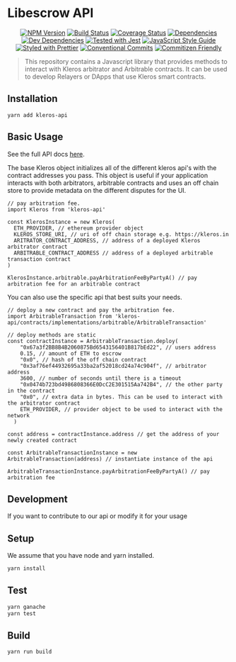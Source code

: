 # Libescrow API

<p align="center">
  <a href="https://badge.fury.io/js/kleros-api"><img src="https://badge.fury.io/js/kleros-api.svg" alt="NPM Version"></a>
  <a href="https://travis-ci.org/kleros/kleros-api"><img src="https://travis-ci.org/kleros/kleros-api.svg?branch=master" alt="Build Status"></a>
  <a href="https://coveralls.io/github/kleros/kleros-api?branch=master"><img src="https://coveralls.io/repos/github/kleros/kleros-api/badge.svg?branch=master" alt="Coverage Status"></a>
  <a href="https://david-dm.org/kleros/kleros-api"><img src="https://david-dm.org/kleros/kleros-api.svg" alt="Dependencies"></a>
  <a href="https://david-dm.org/kleros/kleros-api?type=dev"><img src="https://david-dm.org/kleros/kleros-api/dev-status.svg" alt="Dev Dependencies"></a>
  <a href="https://github.com/facebook/jest"><img src="https://img.shields.io/badge/tested_with-jest-99424f.svg" alt="Tested with Jest"></a>
  <a href="https://standardjs.com"><img src="https://img.shields.io/badge/code_style-standard-brightgreen.svg" alt="JavaScript Style Guide"></a>
  <a href="https://github.com/prettier/prettier"><img src="https://img.shields.io/badge/styled_with-prettier-ff69b4.svg" alt="Styled with Prettier"></a>
  <a href="https://conventionalcommits.org"><img src="https://img.shields.io/badge/Conventional%20Commits-1.0.0-yellow.svg" alt="Conventional Commits"></a>
  <a href="http://commitizen.github.io/cz-cli/"><img src="https://img.shields.io/badge/commitizen-friendly-brightgreen.svg" alt="Commitizen Friendly"></a>
</p>

> This repository contains a Javascript library that provides methods to interact with Kleros arbitrator
> and Arbitrable contracts. It can be used to develop Relayers or DApps that use Kleros smart contracts.

## Installation

```
yarn add kleros-api
```

## Basic Usage

See the full API docs [here](https://kleros.io/kleros-api/).

The base Kleros object initializes all of the different kleros api's with the contract
addresses you pass. This object is useful if your application interacts with both arbitrators,
arbitrable contracts and uses an off chain store to provide metadata on the different disputes
for the UI.

```
// pay arbitration fee.
import Kleros from 'kleros-api'

const KlerosInstance = new Kleros(
  ETH_PROVIDER, // ethereum provider object
  KLEROS_STORE_URI, // uri of off chain storage e.g. https://kleros.in
  ARITRATOR_CONTRACT_ADDRESS, // address of a deployed Kleros arbitrator contract
  ARBITRABLE_CONTRACT_ADDRESS // address of a deployed arbitrable transaction contract
)

KlerosInstance.arbitrable.payArbitrationFeeByPartyA() // pay arbitration fee for an arbitrable contract
```

You can also use the specific api that best suits your needs.

```
// deploy a new contract and pay the arbitration fee.
import ArbitrableTransaction from 'kleros-api/contracts/implementations/arbitrable/ArbitrableTransaction'

// deploy methods are static
const contractInstance = ArbitrableTransaction.deploy(
    "0x67a3f2BB8B4B2060875Bd6543156401B817bEd22", // users address
    0.15, // amount of ETH to escrow
    "0x0", // hash of the off chain contract
    "0x3af76ef44932695a33ba2af52018cd24a74c904f", // arbitrator address
    3600, // number of seconds until there is a timeout
    "0x0474b723bd4986808366E0DcC2E301515Aa742B4", // the other party in the contract
    "0x0", // extra data in bytes. This can be used to interact with the arbitrator contract
    ETH_PROVIDER, // provider object to be used to interact with the network
  )

const address = contractInstance.address // get the address of your newly created contract

const ArbitrableTransactionInstance = new ArbitrableTransaction(address) // instantiate instance of the api

ArbitrableTransactionInstance.payArbitrationFeeByPartyA() // pay arbitration fee
```

## Development

If you want to contribute to our api or modify it for your usage

## Setup

We assume that you have node and yarn installed.

```sh
yarn install
```

## Test

```sh
yarn ganache
yarn test
```

## Build

```sh
yarn run build
```

